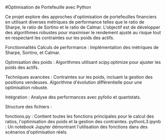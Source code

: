 


#Optimisation de Portefeuille avec Python

Ce projet explore des approches d'optimisation de portefeuilles financiers en utilisant diverses métriques de performance telles que le ratio de Sharpe, le ratio de Sortino et le ratio de Calmar. L'objectif est de développer des algorithmes robustes pour maximiser le rendement ajusté au risque tout en respectant les contraintes sur les poids des actifs.

Fonctionnalités
Calculs de performance : Implémentation des métriques de Sharpe, Sortino, et Calmar.

Optimisation des poids : Algorithmes utilisant scipy.optimize pour ajuster les poids des actifs.

Techniques avancées : Contraintes sur les poids, incluant la gestion des positions vendeuses. Algorithme d'évolution différentielle pour une optimisation robuste.

Intégration : Analyse des performances avec pyfolio et quantstats.

Structure des fichiers :

fonctions.py : Contient toutes les fonctions principales pour le calcul des ratios, l'optimisation des poids et la gestion des contraintes.
pythonL3.ipynb : Un notebook Jupyter démontrant l'utilisation des fonctions dans des scénarios d'optimisation réels.
